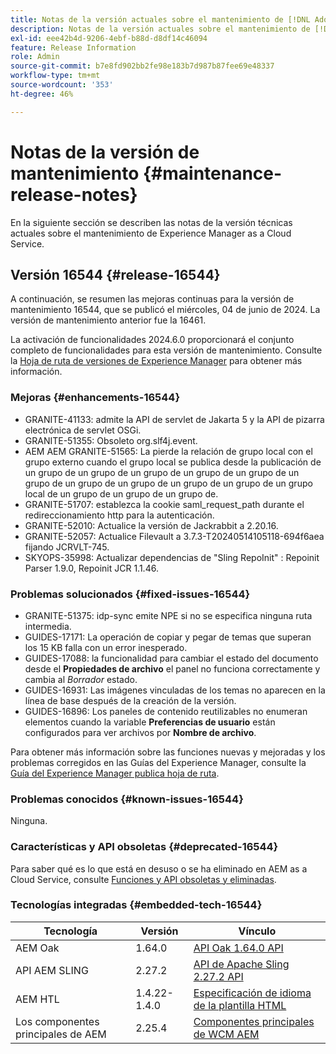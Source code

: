 ```yaml
---
title: Notas de la versión actuales sobre el mantenimiento de [!DNL Adobe Experience Manager] as a Cloud Service.
description: Notas de la versión actuales sobre el mantenimiento de [!DNL Adobe Experience Manager] as a Cloud Service.
exl-id: eee42b4d-9206-4ebf-b88d-d8df14c46094
feature: Release Information
role: Admin
source-git-commit: b7e8fd902bb2fe98e183b7d987b87fee69e48337
workflow-type: tm+mt
source-wordcount: '353'
ht-degree: 46%

---
```


# Notas de la versión de mantenimiento {#maintenance-release-notes}

En la siguiente sección se describen las notas de la versión técnicas actuales sobre el mantenimiento de Experience Manager as a Cloud Service.

## Versión 16544 {#release-16544}

A continuación, se resumen las mejoras continuas para la versión de mantenimiento 16544, que se publicó el miércoles, 04 de junio de 2024. La versión de mantenimiento anterior fue la 16461.

La activación de funcionalidades 2024.6.0 proporcionará el conjunto completo de funcionalidades para esta versión de mantenimiento. Consulte la [Hoja de ruta de versiones de Experience Manager](https://experienceleague.adobe.com/es/docs/experience-manager-release-information/aem-release-updates/update-releases-roadmap) para obtener más información.

### Mejoras {#enhancements-16544}

* GRANITE-41133: admite la API de servlet de Jakarta 5 y la API de pizarra electrónica de servlet OSGi.
* GRANITE-51355: Obsoleto org.slf4j.event.
* AEM AEM GRANITE-51565: La pierde la relación de grupo local con el grupo externo cuando el grupo local se publica desde la publicación de un grupo de un grupo de un grupo de un grupo de un grupo de un grupo de un grupo de un grupo de un grupo de un grupo de un grupo local de un grupo de un grupo de un grupo de.
* GRANITE-51707: establezca la cookie saml_request_path durante el redireccionamiento http para la autenticación.
* GRANITE-52010: Actualice la versión de Jackrabbit a 2.20.16.
* GRANITE-52057: Actualice Filevault a 3.7.3-T20240514105118-694f6aea fijando JCRVLT-745.
* SKYOPS-35998: Actualizar dependencias de &quot;Sling RepoInit&quot; : Repoinit Parser 1.9.0, Repoinit JCR 1.1.46.

### Problemas solucionados {#fixed-issues-16544}

* GRANITE-51375: idp-sync emite NPE si no se especifica ninguna ruta intermedia.
* GUIDES-17171: La operación de copiar y pegar de temas que superan los 15 KB falla con un error inesperado.
* GUIDES-17088: la funcionalidad para cambiar el estado del documento desde el **Propiedades de archivo** el panel no funciona correctamente y cambia al *Borrador* estado.
* GUIDES-16931: Las imágenes vinculadas de los temas no aparecen en la línea de base después de la creación de la versión.
* GUIDES-16896: Los paneles de contenido reutilizables no enumeran elementos cuando la variable **Preferencias de usuario** están configurados para ver archivos por **Nombre de archivo**.

Para obtener más información sobre las funciones nuevas y mejoradas y los problemas corregidos en las Guías del Experience Manager, consulte la [Guía del Experience Manager publica hoja de ruta](https://experienceleague.adobe.com/en/docs/experience-manager-guides/using/release-info/aem-guides-releases-roadmap).

### Problemas conocidos {#known-issues-16544}

Ninguna.

### Características y API obsoletas {#deprecated-16544}

Para saber qué es lo que está en desuso o se ha eliminado en AEM as a Cloud Service, consulte [Funciones y API obsoletas y eliminadas](/help/release-notes/deprecated-removed-features.md).

### Tecnologías integradas {#embedded-tech-16544}

| Tecnología | Versión | Vínculo |
|---|---|---|
| AEM Oak | 1.64.0 | [API Oak 1.64.0 API](https://www.javadoc.io/doc/org.apache.jackrabbit/oak-api/1.64.0/index.html) |
| API AEM SLING | 2.27.2 | [API de Apache Sling 2.27.2 API](https://www.javadoc.io/doc/org.apache.sling/org.apache.sling.api/latest/index.html) |
| AEM HTL | 1.4.22-1.4.0 | [Especificación de idioma de la plantilla HTML](https://github.com/adobe/htl-spec) |
| Los componentes principales de AEM | 2.25.4 | [Componentes principales de WCM AEM](https://github.com/adobe/aem-core-wcm-components) |
